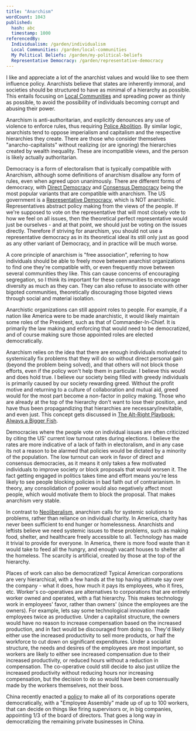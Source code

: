 ```yaml
---
title: "Anarchism"
wordCount: 1043
published:
  hash: abc
  timestamp: 1000
referencedBy:
  Individualism: /garden/individualism
  Local Communities: /garden/local-communities
  My Political Beliefs: /garden/my-political-beliefs
  Representative Democracy: /garden/representative-democracy
---
```


I like and appreciate a lot of the anarchist values and would like to see them influence policy. Anarchists believe that states are inherently immoral, and societies should be structured to have as minimal of a hierarchy as possible. This entails focusing on [Local Communities](/garden/local-communities) and spreading power as thinly as possible, to avoid the possibility of individuals becoming corrupt and abusing their power.

Anarchism is anti-authoritarian, and explicitly denounces any use of violence to enforce rules, thus requiring [Police Abolition](/garden/abolitionism). By similar logic, anarchists tend to oppose imperialism and capitalism and the respective hierarchies they create. There are those who consider themselves "anarcho-capitalists" without realizing (or are ignoring) the hierarchies created by wealth inequality. These are incompatible views, and the person is likely actually authoritarian.

Democracy is a form of electoralism that is typically compatible with Anarchism, although some definitions of anarchism disallow any form of rules, even when agreed upon unanimously. There are different forms of democracy, with [Direct Democracy](/garden/direct-democracy) and [Consensus Democracy](/garden/consensus-democracy) being the most popular variants that are compatible with anarchism. The US government is a [Representative Democracy](/garden/representative-democracy), which is NOT anarchistic. Representatives abstract policy making from the views of the people. If we're supposed to vote on the representative that will most closely vote to how we feel on all issues, then the theoretical perfect representative would just be ourselves - and at that point, we should just be voting on the issues directly. Therefore if striving for anarchism, you should not use a representative democracy as in its theoretical ideal its still only just as good as any other variant of Democracy, and in practice will be much worse.

A core principle of anarchism is "free association", referring to how individuals should be able to freely move between anarchist organizations to find one they're compatible with, or even frequently move between several communities they like. This can cause concerns of encouraging segregation, so I think its important for these communities to encourage diversity as much as they can. They can also refuse to associate with other bigoted communities, theoretically discouraging those bigoted views through social and material isolation.

Anarchistic organizations can still appoint roles to people. For example, if a nation like America were to be made anarchistic, it would likely maintain some roles of the President, such as that of Commander-In-Chief. It is primarily the law making and enforcing that would need to be democratized, and of course making sure those appointed roles are elected democratically.

Anarchism relies on the idea that there are enough individuals motivated to systemically fix problems that they will do so without direct personal gain (beyond the problem being solved), and that others will not block those efforts, even if the policy won't help them in particular. I believe this would and does hold true. I believe our society being filled with greedy individuals is primarily caused by our society rewarding greed. Without the profit motive and returning to a culture of collaboration and mutual aid, greed would for the most part become a non-factor in policy making. Those who are already at the top of the hierarchy don't want to lose their position, and have thus been propagandizing that hierarchies are necessary/inevitable, and even just. This concept gets discussed in [The Alt-Right Playbook: Always a Bigger Fish](https://www.youtube.com/watch?v=agzNANfNlTs).

Democracies where the people vote on individual issues are often criticized by citing the US' current low turnout rates during elections. I believe the rates are more indicative of a lack of faith in electoralism, and in any case its not a reason to be alarmed that policies would be dictated by a minority of the population. The low turnout can work in favor of direct and consensus democracies, as it means it only takes a few motivated individuals to improve society or block proposals that would worsen it. The fact getting engaged in politics takes time and effort means you're less likely to see people blocking policies in bad faith out of contrarianism. In theory, any consolidation of power would also negatively affect most people, which would motivate them to block the proposal. That makes anarchism very stable.

In contrast to [Neoliberalism](/garden/neoliberalism), anarchism calls for systemic solutions to problems, rather than reliance on individual charity. In America, charity has never been sufficient to end hunger or homelessness. Anarchists and leftists believe we need systemic issues to these problems, such as making food, shelter, and healthcare freely accessible to all. Technology has made it trivial to provide for everyone. In America, there is more food waste than it would take to feed all the hungry, and enough vacant houses to shelter all the homeless. The scarcity is artificial, created by those at the top of the hierarchy.

Places of work can also be democratized! Typical American corporations are very hierarchical, with a few hands at the top having ultimate say over the company - what it does, how much it pays its employees, who it fires, etc. Worker's co-operatives are alternatives to corporations that are entirely worker owned and operated, with a flat hierarchy. This makes technology work in employees' favor, rather than owners' (since the employees are the owners). For example, lets say some technological innovation made employees twice as productive. Under a capitalist structure, the owners would have no reason to increase compensation based on the increased production, and in fact would be discouraged from doing so. They'd likely either use the increased productivity to sell more products, or half the workforce to cut down on significant expenditures. Under a socialist structure, the needs and desires of the employees are most important, so workers are likely to either see increased compensation due to their increased productivity, or reduced hours without a reduction in compensation. The co-operative could still decide to also just utilize the increased productivity without reducing hours nor increasing compensation, but the decision to do so would have been consensually made by the workers themselves, not their boss.

China recently enacted a [policy](https://www.taylorwessing.com/en/insights-and-events/insights/2024/01/employees-participation-in-corporate-governance-under-the-revised-chinese-company-law) to make all of its corporations operate democratically, with a "Employee Assembly" made up of up to 100 workers, that can decide on things like firing supervisors or, in big companies, appointing 1/3 of the board of directors. That goes a long way in democratizing the remaining private businesses in China.